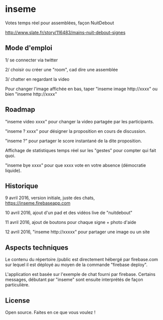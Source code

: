 # inseme
Votes temps réel pour assemblées, façon NuitDebout

http://www.slate.fr/story/116483/mains-nuit-debout-signes

## Mode d'emploi

1/ se connecter via twitter

2/ choisir ou créer une "room", cad dire une assemblée

3/ chatter en regardant la video

Pour changer l'image affichée en bas, taper "inseme image http://xxxx" ou bien "inseme http://xxxx"

## Roadmap

"inseme video xxxx" pour changer la video partagée par les participants.

"inseme ? xxxx" pour désigner la proposition en cours de discussion.

"inseme ?" pour partager le score instantané de la dite proposition.

Affichage de statistiques temps réel sur les "gestes" pour compter qui fait quoi.

"inseme bye xxxx" pour que xxxx vote en votre absence (démocratie liquide).


## Historique

9 avril 2016, version initiale, juste des chats, https://inseme.firebaseapp.com

10 avril 2016, ajout d'un pad et des vidéos live de "nuitdebout"

11 avril 2016, ajout de boutons pour chaque signe + photo d'aide

12 avril 2016, "inseme http://xxxxx" pour partager une image ou un site

## Aspects techniques

Le contenu du répertoire /public est directement hébergé par firebase.com sur lequel il est déployé au moyen de la commande "firebase deploy".

L'application est basée sur l'exemple de chat fourni par firebase. Certains messages, débutant par "inseme" sont ensuite interprétés de façon particulière.

## License

Open source. Faites en ce que vous voulez !
